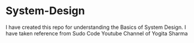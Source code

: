 # System-Design
I have created this repo for understanding the Basics of System Design. I have taken reference from Sudo Code Youtube Channel of Yogita Sharma

